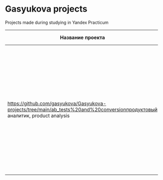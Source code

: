# Gasyukova projects
 Projects made during studying in Yandex Practicum
 
**Название проекта** | Направление проекта  | Цель проекта                   | Инструменты 
---------------------|--------------------- |--------------------------------|----------------------------------
https://github.com/gasyukova/Gasyukova-projects/tree/main/ab_tests%20and%20conversionпродуктовый аналитик, product analysis  | Принятие решения о продолжении тестирования   | приоритизация гипотез по фреймворкам ICE и RICE,анализ A/B-теста, графики кумулятивной выручки, среднего чека, конверсии по группам, оценка статистической значимости различий конверсий и средних чеков по сырым и очищенным данным   
                  
